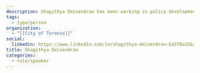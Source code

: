 ```yaml
---
description: Shagithya Deivendran has been working in policy development within the transportation sector since 2014, with a focus on stakeholder engagement, research & development, government relations, and law. Shagithya has an undergraduate degree from the University of Toronto in Criminology and Political Science, and a master's degree in Public Policy, Administration and Law from York University. Shagithya is currently a Project Lead on Automated Vehicles at the City of Toronto.
tags:
  - type/person
organization:
  - "[[City of Toronto]]"
social:
  linkedin: https://www.linkedin.com/in/shagithya-deivendran-b4376a15b/
title: Shagithya Deivendran
categories:
  - role/speaker
---
```


